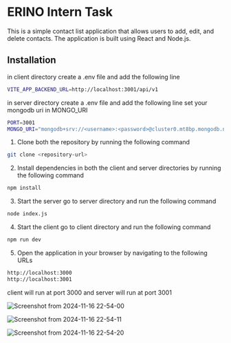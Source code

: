 # ERINO Intern Task
This is a simple contact list application that allows users to add, edit, and delete contacts. The application is built using React and Node.js.
## Installation
in client directory
create a .env file and add the following line
```bash
VITE_APP_BACKEND_URL=http://localhost:3001/api/v1
```
in server directory
create a .env file and add the following line
set your mongodb uri in MONGO_URI
```bash
PORT=3001
MONGO_URI="mongodb+srv://<username>:<password>@cluster0.mt8bp.mongodb.net/?retryWrites=true&w=majority&appName=Cluster0"
```

1. Clone both the repository by running the following command
```bash
git clone <repository-url>
``` 
2. Install dependencies in both the client and server directories by running the following command
```bash
npm install

```
3. Start the server go to server directory and run the following command
```bash
node index.js
``` 
4. Start the client go to client directory and run the following command
```bash
npm run dev
```
5. Open the application in your browser by navigating to the following URLs
```bash
http://localhost:3000
http://localhost:3001
```
client will run at port 3000 and server will run at port 3001


![Screenshot from 2024-11-16 22-54-00](https://github.com/user-attachments/assets/7088610e-6a99-46d3-a65a-ca5b763ef9c9)

![Screenshot from 2024-11-16 22-54-11](https://github.com/user-attachments/assets/e8b0ce0e-7e4e-43ff-a3c9-90dfd96f9f7b)

![Screenshot from 2024-11-16 22-54-20](https://github.com/user-attachments/assets/04e989d3-7057-4455-b206-bd00bf30095e)


